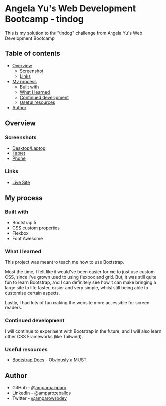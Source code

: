 # Angela Yu's Web Development Bootcamp - tindog

This is my solution to the "tindog" challenge from Angela Yu's Web Development Bootcamp.

## Table of contents

- [Overview](#overview)
  - [Screenshot](#screenshots)
  - [Links](#links)
- [My process](#my-process)
  - [Built with](#built-with)
  - [What I learned](#what-i-learned)
  - [Continued development](#continued-development)
  - [Useful resources](#useful-resources)
- [Author](#author)

## Overview

### Screenshots

- [Desktop/Laptop](screenshots/angela-yu-bootcamp-tindog-amparo-Desktop.png)
- [Tablet](screenshots/angela-yu-bootcamp-tindog-amparo-iPad-Air.png)
- [Phone](screenshots/angela-yu-bootcamp-tindog-amparo-iPhone-12-Pro.png)

### Links

- [Live Site](https://amparoamparo.github.io/angela-yu-bootcamp-tindog/)

## My process

### Built with

- Bootstrap 5
- CSS custom properties
- Flexbox
- Font Awesome

### What I learned

This project was meant to teach me how to use Bootstrap.

Most the time, I felt like it would've been easier for me to just use custom CSS, since I've grown used to using flexbox and grid. But, it was still quite fun to learn Bootstrap, and I can definitely see how it can make bringing a large site to life faster, easier and very simple, whilst still being able to customise certain aspects.

Lastly, I had lots of fun making the website more accessible for screen readers.

### Continued development

I will continue to experiment with Bootstrap in the future, and I will also learn other CSS Frameworks (like Tailwind).

### Useful resources

- [Bootstrap Docs](https://getbootstrap.com/docs/5.2) - Obviously a MUST.

## Author

- GitHub - [@amparoamparo](https://github.com/amparoamparo)
- LinkedIn - [@amparozeballos](https://linkedin.com/in/amparozeballos)
- Twitter - [@amparowebdev](https://www.twitter.com/amparowebdev)
